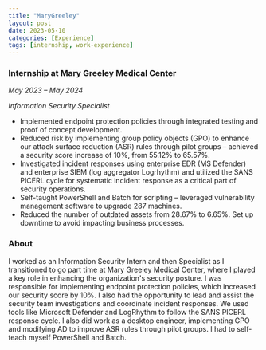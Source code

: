 ```yaml
---
title: "MaryGreeley"
layout: post
date: 2023-05-10
categories: [Experience]
tags: [internship, work-experience]
---
```


### Internship at Mary Greeley Medical Center  
*May 2023 – May 2024*  

*Information Security Specialist*

- Implemented endpoint protection policies through integrated testing and proof of concept development.
- Reduced risk by implementing group policy objects (GPO) to enhance our attack surface reduction (ASR) rules through pilot groups – achieved a security score increase of 10%, from 55.12% to 65.57%.
- Investigated incident responses using enterprise EDR (MS Defender) and enterprise SIEM (log aggregator Logrhythm) and utilized the SANS PICERL cycle for systematic incident response as a critical part of security operations.
- Self-taught PowerShell and Batch for scripting – leveraged vulnerability management software to upgrade 287 machines.
- Reduced the number of outdated assets from 28.67% to 6.65%. Set up downtime to avoid impacting business processes.

### About

 I worked as an Information Security Intern and then Specialist as I transitioned to go part time at Mary Greeley Medical Center, where I played a key role in enhancing the organization's security posture. I was responsible for implementing endpoint protection policies, which increased our security score by 10%. I also had the opportunity to lead and assist the security team investigations and coordinate incident responses. We used tools like Microsoft Defender and LogRhythm to follow the SANS PICERL response cycle. I also did work as a desktop engineer, implementing GPO and modifying AD to improve ASR rules through pilot groups. I had to self-teach myself PowerShell and Batch. 